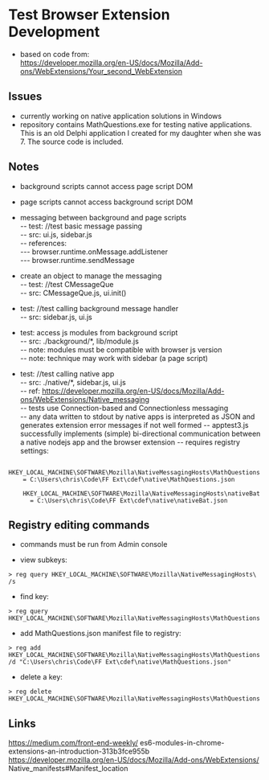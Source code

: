 Test Browser Extension Development
===
- based on code from:  
  https://developer.mozilla.org/en-US/docs/Mozilla/Add-ons/WebExtensions/Your_second_WebExtension  
    

Issues
---
- currently working on native application solutions in Windows  
- repository contains MathQuestions.exe for testing native applications.  This is an old Delphi application I created for my daughter when she was 7.  The source code is included.


Notes
---
  - background scripts cannot access page script DOM
  - page scripts cannot access background script DOM

  - messaging between background and page scripts  
  -- test: //test basic message passing  
  -- src: ui.js, sidebar.js  
  -- references:  
  --- browser.runtime.onMessage.addListener  
  --- browser.runtime.sendMessage  
  
  - create an object to manage the messaging   
  -- test: //test CMessageQue  
  -- src: CMessageQue.js,  ui.init()  

  - test: //test calling background message handler  
  -- src: sidebar.js, ui.js  

  - test: access js modules from background script  
  -- src: ./background/*, lib/module.js  
  -- note: modules must be compatible with browser js version  
  -- note: technique may work with sidebar (a page script)  

  - test: //test calling native app  
  -- src: ./native/*, sidebar.js, ui.js  
  -- ref: https://developer.mozilla.org/en-US/docs/Mozilla/Add-ons/WebExtensions/Native_messaging  
  -- tests use Connection-based and Connectionless messaging  
  -- any data written to stdout by native apps is interpreted as JSON and generates extension error messages if not well formed
  -- apptest3.js successfully implements (simple) bi-directional communication between a native nodejs app and the browser extension
  -- requires registry settings:  
  ```
    HKEY_LOCAL_MACHINE\SOFTWARE\Mozilla\NativeMessagingHosts\MathQuestions  
      = C:\Users\chris\Code\FF Ext\cdef\native\MathQuestions.json  
```
```
    HKEY_LOCAL_MACHINE\SOFTWARE\Mozilla\NativeMessagingHosts\nativeBat  
      = C:\Users\chris\Code\FF Ext\cdef\native\nativeBat.json  
```

Registry editing commands
---
- commands must be run from Admin console

- view subkeys:
```
> reg query HKEY_LOCAL_MACHINE\SOFTWARE\Mozilla\NativeMessagingHosts\ /s
```

- find key:
```
> reg query HKEY_LOCAL_MACHINE\SOFTWARE\Mozilla\NativeMessagingHosts\MathQuestions
```

- add MathQuestions.json manifest file to registry:
```
> reg add HKEY_LOCAL_MACHINE\SOFTWARE\Mozilla\NativeMessagingHosts\MathQuestions /d "C:\Users\chris\Code\FF Ext\cdef\native\MathQuestions.json"
```

- delete a key:
```
> reg delete HKEY_LOCAL_MACHINE\SOFTWARE\Mozilla\NativeMessagingHosts\MathQuestions
```

Links   
---
  https://medium.com/front-end-weekly/   es6-modules-in-chrome-extensions-an-introduction-313b3fce955b  
  https://developer.mozilla.org/en-US/docs/Mozilla/Add-ons/WebExtensions/  Native_manifests#Manifest_location  
